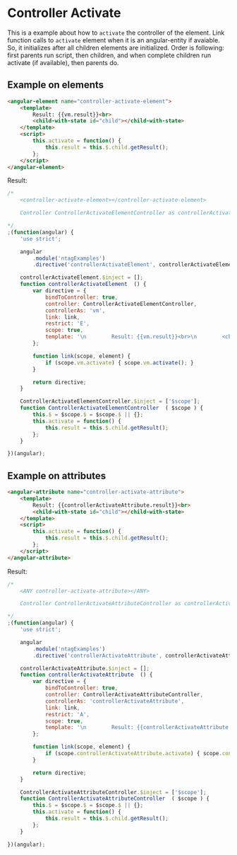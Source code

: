 Controller Activate
===================

This is a example about how to `activate` the controller of the element.
Link function calls to `activate` element when it is an angular-entity if avaiable. So, it initializes after all children elements are initialized.
Order is following: first parents run script, then children, and when complete children run activate (if available), then parents do.


Example on elements
-------------------

```html
<angular-element name="controller-activate-element">
    <template>
        Result: {{vm.result}}<br>
        <child-with-state id="child"></child-with-state>
    </template>
    <script>
        this.activate = function() {
            this.result = this.$.child.getResult();
        };
    </script>
</angular-element>
```

Result:

```javascript
/*
	<controller-activate-element></controller-activate-element>

	Controller ControllerActivateElementController as controllerActivateElement

*/
;(function(angular) {
	'use strict';

	angular
		.module('ntagExamples')
		.directive('controllerActivateElement', controllerActivateElement);

	controllerActivateElement.$inject = [];
	function controllerActivateElement  () {
		var directive = {
			bindToController: true,
			controller: ControllerActivateElementController,
			controllerAs: 'vm',
			link: link,
			restrict: 'E',
			scope: true,
			template: '\n        Result: {{vm.result}}<br>\n        <child-with-state id=\"child\"></child-with-state>\n    ',
		};

		function link(scope, element) {
			if (scope.vm.activate) { scope.vm.activate(); }
		}

		return directive;
	}

	ControllerActivateElementController.$inject = ['$scope'];
	function ControllerActivateElementController  ( $scope ) {
		this.$ = $scope.$ = $scope.$ || {};
        this.activate = function() {
            this.result = this.$.child.getResult();
        };
	}

})(angular);
```


Example on attributes
---------------------

```html
<angular-attribute name="controller-activate-attribute">
    <template>
        Result: {{controllerActivateAttribute.result}}<br>
        <child-with-state id="child"></child-with-state>
    </template>
    <script>
        this.activate = function() {
            this.result = this.$.child.getResult();
        };
    </script>
</angular-attribute>
```

Result:

```javascript
/*
	<ANY controller-activate-attribute></ANY>

	Controller ControllerActivateAttributeController as controllerActivateAttribute

*/
;(function(angular) {
	'use strict';

	angular
		.module('ntagExamples')
		.directive('controllerActivateAttribute', controllerActivateAttribute);

	controllerActivateAttribute.$inject = [];
	function controllerActivateAttribute  () {
		var directive = {
			bindToController: true,
			controller: ControllerActivateAttributeController,
			controllerAs: 'controllerActivateAttribute',
			link: link,
			restrict: 'A',
			scope: true,
			template: '\n        Result: {{controllerActivateAttribute.result}}<br>\n        <child-with-state id=\"child\"></child-with-state>\n    ',
		};

		function link(scope, element) {
			if (scope.controllerActivateAttribute.activate) { scope.controllerActivateAttribute.activate(); }
		}

		return directive;
	}

	ControllerActivateAttributeController.$inject = ['$scope'];
	function ControllerActivateAttributeController  ( $scope ) {
		this.$ = $scope.$ = $scope.$ || {};
        this.activate = function() {
            this.result = this.$.child.getResult();
        };
	}

})(angular);
```
